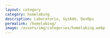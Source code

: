 ```yaml
---
layout: category
category: homelabing
description: Laboratorio, SysAdm, DevOps
permalink: /homelabing/
image: /assets/img/categories/homelabing.webp
---
```

